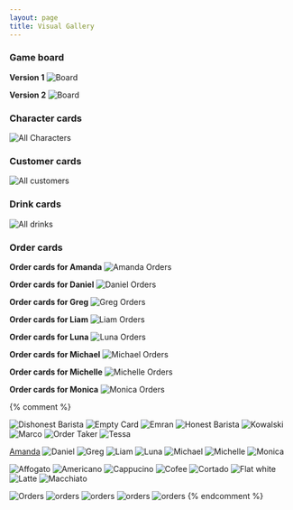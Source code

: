 ```yaml
---
layout: page
title: Visual Gallery
---
```



### Game board

**Version 1**
![Board](/public/assets/board1.png)

**Version 2**
![Board](/public/assets/board2.png)

### Character cards

![All Characters](/public/assets/gallery/characters/allcharacters.png)

### Customer cards

![All customers](/public/assets/gallery/customers/allcustomers.png)

### Drink cards

![All drinks](/public/assets/gallery/drinks/all_drinks.png)

### Order cards


**Order cards for Amanda**
![Amanda Orders](/public/assets/gallery/orders/amanda-order.png)

**Order cards for Daniel**
![Daniel Orders](/public/assets/gallery/orders/daniel-order.png)

**Order cards for Greg**
![Greg Orders](/public/assets/gallery/orders/GREG-ORDER.png)

**Order cards for Liam**
![Liam Orders](/public/assets/gallery/orders/liam-order.png)

**Order cards for Luna**
![Luna Orders](/public/assets/gallery/orders/luna-order.png)

**Order cards for Michael**
![Michael Orders](/public/assets/gallery/orders/michael-order.png)

**Order cards for Michelle**
![Michelle Orders](/public/assets/gallery/orders/michelle-order.png)

**Order cards for Monica**
![Monica Orders](/public/assets/gallery/orders/monica-order.png)


{% comment %}

![Dishonest Barista](/public/assets/gallery/characters/dishonest_barista.png)
![Empty Card](/public/assets/gallery/characters/emptycard.png)
![Emran](/public/assets/gallery/characters/emran.png)
![Honest Barista](/public/assets/gallery/characters/honest_barista.png)
![Kowalski](/public/assets/gallery/characters/kowalski.png)
![Marco](/public/assets/gallery/characters/marco.png)
![Order Taker](/public/assets/gallery/characters/order_taker.png)
![Tessa](/public/assets/gallery/characters/tessa.png)

[Amanda](/public/assets/gallery/customers/amanda.png)
![Daniel](/public/assets/gallery/customers/daniel.png)
![Greg](/public/assets/gallery/customers/greg.png)
![Liam](/public/assets/gallery/customers/liam.png)
![Luna](/public/assets/gallery/customers/luna.png)
![Michael](/public/assets/gallery/customers/michael.png)
![Michelle](/public/assets/gallery/customers/michelle.png)
![Monica](/public/assets/gallery/customers/monica.png)


![Affogato](/public/assets/gallery/drinks/affogato.png)
![Americano](/public/assets/gallery/drinks/americano.png)
![Cappucino](/public/assets/gallery/drinks/cappucino.png)
![Cofee](/public/assets/gallery/drinks/coffee.png)
![Cortado](/public/assets/gallery/drinks/cortado.png)
![Flat white](/public/assets/gallery/drinks/flat_white.png)
![Latte](/public/assets/gallery/drinks/latte.png)
![Macchiato](/public/assets/gallery/drinks/macchiato.png)

![Orders](/public/assets/gallery/orders/baccard-order.png)
![orders](/public/assets/gallery/orders/greg-mocha.png)
![orders](/public/assets/gallery/orders/greg-latte.png)
![orders](/public/assets/gallery/orders/greg-cappucino.png)
![orders](/public/assets/gallery/orders/amanda-latte.png)
{% endcomment %}

